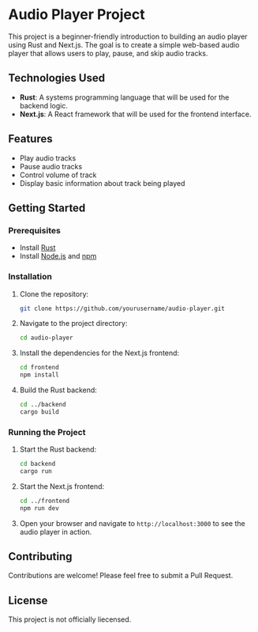 # Audio Player Project

This project is a beginner-friendly introduction to building an audio player using Rust and Next.js. The goal is to create a simple web-based audio player that allows users to play, pause, and skip audio tracks.

## Technologies Used

- **Rust**: A systems programming language that will be used for the backend logic.
- **Next.js**: A React framework that will be used for the frontend interface.

## Features

- Play audio tracks
- Pause audio tracks
- Control volume of track
- Display basic information about track being played

## Getting Started

### Prerequisites

- Install [Rust](https://www.rust-lang.org/tools/install)
- Install [Node.js](https://nodejs.org/) and [npm](https://www.npmjs.com/)

### Installation

1. Clone the repository:
    ```sh
    git clone https://github.com/yourusername/audio-player.git
    ```
2. Navigate to the project directory:
    ```sh
    cd audio-player
    ```
3. Install the dependencies for the Next.js frontend:
    ```sh
    cd frontend
    npm install
    ```
4. Build the Rust backend:
    ```sh
    cd ../backend
    cargo build
    ```

### Running the Project

1. Start the Rust backend:
    ```sh
    cd backend
    cargo run
    ```
2. Start the Next.js frontend:
    ```sh
    cd ../frontend
    npm run dev
    ```

3. Open your browser and navigate to `http://localhost:3000` to see the audio player in action.

## Contributing

Contributions are welcome! Please feel free to submit a Pull Request.

## License

This project is not officially liecensed.